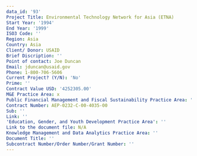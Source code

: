 ```yaml
---
data_id: '93'
Project Title: Environmental Technology Network for Asia (ETNA)
Start Year: '1994'
End Year: '1999'
ISO3 Code: ''
Region: Asia
Country: Asia
Client/ Donor: USAID
Brief Discription: ''
Point of contact: Joe Duncan
Email: jduncan@usaid.gov
Phone: 1-800-706-5606
Current Project? (Y/N): 'No'
Prime: ''
Contract Value USD: '4252305.00'
M&E Practice Area: x
Public Financial Management and Fiscal Sustainability Practice Area: ''
Contract Number: AEP-0232-C-00-4035-00
Sub: ''
Link: ''
'Education, Gender, and Youth Development Practice Area': ''
Link to the document file: N/A
Knowledge Management and Data Analytics Practice Area: ''
Document Title: ''
Subcontract Number/Order Number/Grant Number: ''
---
```

